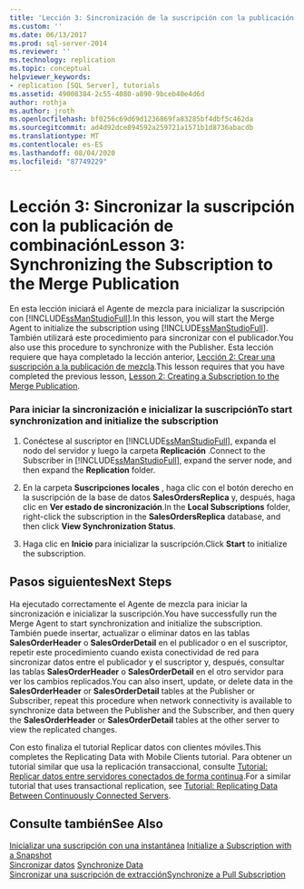 ```yaml
---
title: 'Lección 3: Sincronización de la suscripción con la publicación de combinación | Microsoft Docs'
ms.custom: ''
ms.date: 06/13/2017
ms.prod: sql-server-2014
ms.reviewer: ''
ms.technology: replication
ms.topic: conceptual
helpviewer_keywords:
- replication [SQL Server], tutorials
ms.assetid: 49008384-2c55-4080-a890-9bceb40e4d6d
author: rothja
ms.author: jroth
ms.openlocfilehash: bf0256c69d69d1236869fa83285bf4dbf5c462da
ms.sourcegitcommit: ad4d92dce894592a259721a1571b1d8736abacdb
ms.translationtype: MT
ms.contentlocale: es-ES
ms.lasthandoff: 08/04/2020
ms.locfileid: "87749229"
---
```

# <a name="lesson-3-synchronizing-the-subscription-to-the-merge-publication"></a><span data-ttu-id="75fd9-102">Lección 3: Sincronizar la suscripción con la publicación de combinación</span><span class="sxs-lookup"><span data-stu-id="75fd9-102">Lesson 3: Synchronizing the Subscription to the Merge Publication</span></span>
  <span data-ttu-id="75fd9-103">En esta lección iniciará el Agente de mezcla para inicializar la suscripción con [!INCLUDE[ssManStudioFull](../../includes/ssmanstudiofull-md.md)].</span><span class="sxs-lookup"><span data-stu-id="75fd9-103">In this lesson, you will start the Merge Agent to initialize the subscription using [!INCLUDE[ssManStudioFull](../../includes/ssmanstudiofull-md.md)].</span></span> <span data-ttu-id="75fd9-104">También utilizará este procedimiento para sincronizar con el publicador.</span><span class="sxs-lookup"><span data-stu-id="75fd9-104">You also use this procedure to synchronize with the Publisher.</span></span> <span data-ttu-id="75fd9-105">Esta lección requiere que haya completado la lección anterior, [Lección 2: Crear una suscripción a la publicación de mezcla](lesson-2-creating-a-subscription-to-the-merge-publication.md).</span><span class="sxs-lookup"><span data-stu-id="75fd9-105">This lesson requires that you have completed the previous lesson, [Lesson 2: Creating a Subscription to the Merge Publication](lesson-2-creating-a-subscription-to-the-merge-publication.md).</span></span>  
  
### <a name="to-start-synchronization-and-initialize-the-subscription"></a><span data-ttu-id="75fd9-106">Para iniciar la sincronización e inicializar la suscripción</span><span class="sxs-lookup"><span data-stu-id="75fd9-106">To start synchronization and initialize the subscription</span></span>  
  
1.  <span data-ttu-id="75fd9-107">Conéctese al suscriptor en [!INCLUDE[ssManStudioFull](../../includes/ssmanstudiofull-md.md)], expanda el nodo del servidor y luego la carpeta **Replicación** .</span><span class="sxs-lookup"><span data-stu-id="75fd9-107">Connect to the Subscriber in [!INCLUDE[ssManStudioFull](../../includes/ssmanstudiofull-md.md)], expand the server node, and then expand the **Replication** folder.</span></span>  
  
2.  <span data-ttu-id="75fd9-108">En la carpeta **Suscripciones locales** , haga clic con el botón derecho en la suscripción de la base de datos **SalesOrdersReplica** y, después, haga clic en **Ver estado de sincronización**.</span><span class="sxs-lookup"><span data-stu-id="75fd9-108">In the **Local Subscriptions** folder, right-click the subscription in the **SalesOrdersReplica** database, and then click **View Synchronization Status**.</span></span>  
  
3.  <span data-ttu-id="75fd9-109">Haga clic en **Inicio** para inicializar la suscripción.</span><span class="sxs-lookup"><span data-stu-id="75fd9-109">Click **Start** to initialize the subscription.</span></span>  
  
## <a name="next-steps"></a><span data-ttu-id="75fd9-110">Pasos siguientes</span><span class="sxs-lookup"><span data-stu-id="75fd9-110">Next Steps</span></span>  
 <span data-ttu-id="75fd9-111">Ha ejecutado correctamente el Agente de mezcla para iniciar la sincronización e inicializar la suscripción.</span><span class="sxs-lookup"><span data-stu-id="75fd9-111">You have successfully run the Merge Agent to start synchronization and initialize the subscription.</span></span> <span data-ttu-id="75fd9-112">También puede insertar, actualizar o eliminar datos en las tablas **SalesOrderHeader** o **SalesOrderDetail** en el publicador o en el suscriptor, repetir este procedimiento cuando exista conectividad de red para sincronizar datos entre el publicador y el suscriptor y, después, consultar las tablas **SalesOrderHeader** o **SalesOrderDetail** en el otro servidor para ver los cambios replicados.</span><span class="sxs-lookup"><span data-stu-id="75fd9-112">You can also insert, update, or delete data in the **SalesOrderHeader** or **SalesOrderDetail** tables at the Publisher or Subscriber, repeat this procedure when network connectivity is available to synchronize data between the Publisher and the Subscriber, and then query the **SalesOrderHeader** or **SalesOrderDetail** tables at the other server to view the replicated changes.</span></span>  
  
 <span data-ttu-id="75fd9-113">Con esto finaliza el tutorial Replicar datos con clientes móviles.</span><span class="sxs-lookup"><span data-stu-id="75fd9-113">This completes the Replicating Data with Mobile Clients tutorial.</span></span> <span data-ttu-id="75fd9-114">Para obtener un tutorial similar que usa la replicación transaccional, consulte [Tutorial: Replicar datos entre servidores conectados de forma continua](tutorial-replicating-data-between-continuously-connected-servers.md).</span><span class="sxs-lookup"><span data-stu-id="75fd9-114">For a similar tutorial that uses transactional replication, see [Tutorial: Replicating Data Between Continuously Connected Servers](tutorial-replicating-data-between-continuously-connected-servers.md).</span></span>  
  
## <a name="see-also"></a><span data-ttu-id="75fd9-115">Consulte también</span><span class="sxs-lookup"><span data-stu-id="75fd9-115">See Also</span></span>  
 <span data-ttu-id="75fd9-116">[Inicializar una suscripción con una instantánea](initialize-a-subscription-with-a-snapshot.md) </span><span class="sxs-lookup"><span data-stu-id="75fd9-116">[Initialize a Subscription with a Snapshot](initialize-a-subscription-with-a-snapshot.md) </span></span>  
 <span data-ttu-id="75fd9-117">[Sincronizar datos](synchronize-data.md) </span><span class="sxs-lookup"><span data-stu-id="75fd9-117">[Synchronize Data](synchronize-data.md) </span></span>  
 [<span data-ttu-id="75fd9-118">Sincronizar una suscripción de extracción</span><span class="sxs-lookup"><span data-stu-id="75fd9-118">Synchronize a Pull Subscription</span></span>](synchronize-a-pull-subscription.md)  
  
  
